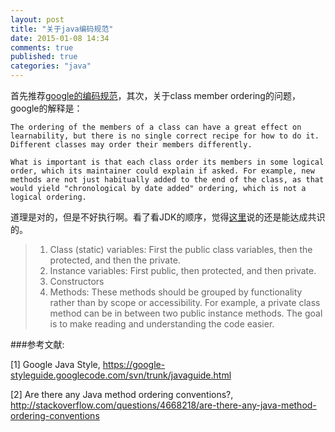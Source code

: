 ```yaml
---
layout: post
title: "关于java编码规范"
date: 2015-01-08 14:34
comments: true
published: true
categories: "java"
---
```

  
  首先推荐[google的编码规范][1]，其次，关于class member ordering的问题，google的解释是：

  	The ordering of the members of a class can have a great effect on learnability, but there is no single correct recipe for how to do it. Different classes may order their members differently.

	What is important is that each class order its members in some logical order, which its maintainer could explain if asked. For example, new methods are not just habitually added to the end of the class, as that would yield "chronological by date added" ordering, which is not a logical ordering.

  道理是对的，但是不好执行啊。看了看JDK的顺序，觉得[这里][2]说的还是能达成共识的。

  >1. Class (static) variables: First the public class variables, then the protected, and then the private.
  > 2. Instance variables: First public, then protected, and then private.
  > 3. Constructors
  >4. Methods: These methods should be grouped by functionality rather than by scope or accessibility. For example, a private class method can be in between two public instance methods. The goal is to make reading and understanding the code easier.

[1]: https://google-styleguide.googlecode.com/svn/trunk/javaguide.html   "Google Java Style"
[2]: http://stackoverflow.com/questions/4668218/are-there-any-java-method-ordering-conventions "Are there any Java method ordering conventions?"
###参考文献:

  \[1] Google Java Style, <https://google-styleguide.googlecode.com/svn/trunk/javaguide.html>
  
  \[2] Are there any Java method ordering conventions?, <http://stackoverflow.com/questions/4668218/are-there-any-java-method-ordering-conventions>
